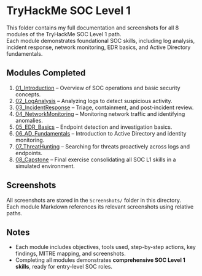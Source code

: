 # TryHackMe SOC Level 1

This folder contains my full documentation and screenshots for all 8 modules of the TryHackMe SOC Level 1 path.  
Each module demonstrates foundational SOC skills, including log analysis, incident response, network monitoring, EDR basics, and Active Directory fundamentals.

## Modules Completed

1. [01_Introduction](./01_Introduction.md) – Overview of SOC operations and basic security concepts.  
2. [02_LogAnalysis](./02_LogAnalysis.md) – Analyzing logs to detect suspicious activity.  
3. [03_IncidentResponse](./03_IncidentResponse.md) – Triage, containment, and post-incident review.  
4. [04_NetworkMonitoring](./04_NetworkMonitoring.md) – Monitoring network traffic and identifying anomalies.  
5. [05_EDR_Basics](./05_EDR_Basics.md) – Endpoint detection and investigation basics.  
6. [06_AD_Fundamentals](./06_AD_Fundamentals.md) – Introduction to Active Directory and identity monitoring.  
7. [07_ThreatHunting](./07_ThreatHunting.md) – Searching for threats proactively across logs and endpoints.  
8. [08_Capstone](./08_Capstone.md) – Final exercise consolidating all SOC L1 skills in a simulated environment.

## Screenshots
All screenshots are stored in the `Screenshots/` folder in this directory.  
Each module Markdown references its relevant screenshots using relative paths.

## Notes
- Each module includes objectives, tools used, step-by-step actions, key findings, MITRE mapping, and screenshots.  
- Completing all modules demonstrates **comprehensive SOC Level 1 skills**, ready for entry-level SOC roles.
